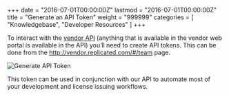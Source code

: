+++
date = "2016-07-01T00:00:00Z"
lastmod = "2016-07-01T00:00:00Z"
title = "Generate an API Token"
weight = "999999"
categories = [ "Knowledgebase", "Developer Resources" ]
+++

To interact with the [vendor API](http://docs.replicated.com/v1.0/docs/about-the-vendor-api) 
(anything that is available in the vendor web portal is available in the API) you’ll need
 to create API tokens. This can be done from the http://vendor.replicated.com/#/team page.

![Generate API Token](/static/generate-token.png)

This token can be used in conjunction with our API to automate most of your development and 
license issuing workflows.

